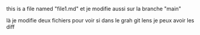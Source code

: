 this is a file named "file1.md" et je modifie aussi sur la branche "main"

là je modifie deux fichiers pour voir si dans le grah git lens je peux avoir les diff